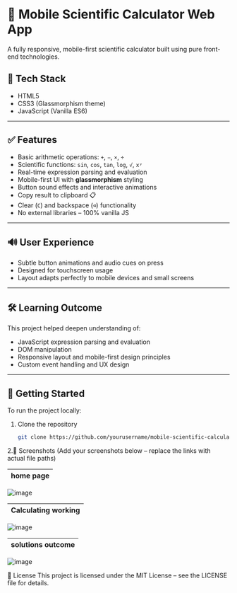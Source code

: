 # 🔢 Mobile Scientific Calculator Web App

A fully responsive, mobile-first scientific calculator built using pure front-end technologies.

## 📱 Tech Stack

- HTML5  
- CSS3 (Glassmorphism theme)
- JavaScript (Vanilla ES6)

---

## ✅ Features

- Basic arithmetic operations: `+`, `−`, `×`, `÷`
- Scientific functions: `sin`, `cos`, `tan`, `log`, `√`, `xʸ`
- Real-time expression parsing and evaluation
- Mobile-first UI with **glassmorphism** styling
- Button sound effects and interactive animations
- Copy result to clipboard 📋
- Clear (`C`) and backspace (`⌫`) functionality
- No external libraries – 100% vanilla JS

---

## 🔊 User Experience

- Subtle button animations and audio cues on press
- Designed for touchscreen usage
- Layout adapts perfectly to mobile devices and small screens

---

## 🛠️ Learning Outcome

This project helped deepen understanding of:

- JavaScript expression parsing and evaluation
- DOM manipulation
- Responsive layout and mobile-first design principles
- Custom event handling and UX design

---

## 🚀 Getting Started

To run the project locally:

1. Clone the repository  
   ```bash
   git clone https://github.com/yourusername/mobile-scientific-calculator.git
2.📸 Screenshots
(Add your screenshots below – replace the links with actual file paths)


| home page |
|------------------|
![image](https://github.com/user-attachments/assets/a970cf09-36de-4975-92be-63ee17975cff)


| Calculating working | 
|------------------|
![image](https://github.com/user-attachments/assets/367d9ef6-3411-4bc6-9066-ef183e645aab)


| solutions outcome |
|------------------|
![image](https://github.com/user-attachments/assets/a0cdc57d-c38a-4aa6-b7ac-4339d6aa614a)



📄 License
This project is licensed under the MIT License – see the LICENSE file for details.

